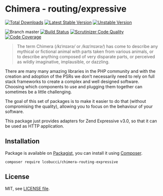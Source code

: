 # Chimera - routing/expressive

[![Total Downloads](https://img.shields.io/packagist/dt/lcobucci/chimera-routing-expressive.svg?style=flat-square)](https://packagist.org/packages/lcobucci/chimera-routing-expressive)
[![Latest Stable Version](https://img.shields.io/packagist/v/lcobucci/chimera-routing-expressive.svg?style=flat-square)](https://packagist.org/packages/lcobucci/chimera-routing-expressive)
[![Unstable Version](https://img.shields.io/packagist/vpre/lcobucci/chimera-routing-expressive.svg?style=flat-square)](https://packagist.org/packages/lcobucci/chimera-routing-expressive)

![Branch master](https://img.shields.io/badge/branch-master-brightgreen.svg?style=flat-square)
[![Build Status](https://img.shields.io/travis/lcobucci/chimera-routing-expressive/master.svg?style=flat-square)](http://travis-ci.org/#!/lcobucci/chimera-routing-expressive)
[![Scrutinizer Code Quality](https://img.shields.io/scrutinizer/g/lcobucci/chimera-routing-expressive/master.svg?style=flat-square)](https://scrutinizer-ci.com/g/lcobucci/chimera-routing-expressive/?branch=master)
[![Code Coverage](https://img.shields.io/scrutinizer/coverage/g/lcobucci/chimera-routing-expressive/master.svg?style=flat-square)](https://scrutinizer-ci.com/g/lcobucci/chimera-routing-expressive/?branch=master)

> The term Chimera (_/kɪˈmɪərə/_ or _/kaɪˈmɪərə/_) has come to describe any
mythical or fictional animal with parts taken from various animals, or to
describe anything composed of very disparate parts, or perceived as wildly
imaginative, implausible, or dazzling.

There are many many amazing libraries in the PHP community and with the creation
and adoption of the PSRs we don't necessarily need to rely on full stack
frameworks to create a complex and well designed software. Choosing which
components to use and plugging them together can sometimes be a little
challenging.

The goal of this set of packages is to make it easier to do that (without
compromising the quality), allowing you to focus on the behaviour of your
software.

This package just provides adapters for Zend Expressive v3.0, so that it
can be used as HTTP application. 

## Installation

Package is available on [Packagist](http://packagist.org/packages/lcobucci/chimera-routing-expressive),
you can install it using [Composer](http://getcomposer.org).

```shell
composer require lcobucci/chimera-routing-expressive
```

## License

MIT, see [LICENSE file](https://github.com/lcobucci/chimera-routing-expressive/blob/master/LICENSE).
